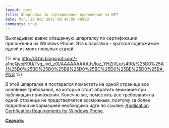 ```yaml
---
layout: post
title: Шпаргалка по сертификации приложения на WP7
date: Mon, 26 Dec 2011 09:40:00 +0000
comments: true
---
```


Выкладываю давно обещанную шпаргалку по сертификации приложений на Windows Phone. Эта шпаргалка - краткое содержимое одной из моих прошлых [статей](http://mne.p0x.ru/2011/08/windows-phone-7.html).


{% img http://3.bp.blogspot.com/-a1neQybjK9U/Tvg_jvd_z0I/AAAAAAAAAJs/loz_YHZjVLo/s400/%25D0%25A1%25D0%25BD%25D0%25B8%25D0%25BC%25D0%25BE%25D0%25BA.PNG %}

В этой шпаргалке я постарался поместить на одной странице все основные требования, на которые стоит обратить внимание при публикации приложения. Конечно же, поместить все требования на одной странице не представляется возможным, поэтому за более подробной информацией необходимо идти по ссылке: [Application Certification Requirements for Windows Phone](http://msdn.microsoft.com/en-us/library/hh184843.aspx).

[**<span>Скачать</span>**](https://skydrive.live.com/redir.aspx?cid=a2567e038f37be43&amp;resid=A2567E038F37BE43!464&amp;parid=A2567E038F37BE43!463)
